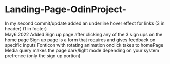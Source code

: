 # Landing-Page-OdinProject-
In my second commit/update added an underline hover effect for links (3 in header) (1 in footer)
<br>
May6.2022
Added Sign up page after clicking any of the 3 sign ups on the home page
Sign up page is a form that requires and gives feedback on specific inputs
Fonticon with rotating animation onclick takes to homePage
Media query makes the page dark/light mode depending on your system prefrence (only the sign up portion)
